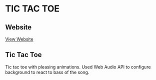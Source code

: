 # TIC TAC TOE

## Website
[View Website](https://16bitash.github.io/tic-tac-toe/)

## Tic Tac Toe
Tic tac toe with pleasing animations. Used Web Audio API to configure background to react to bass of the song.
